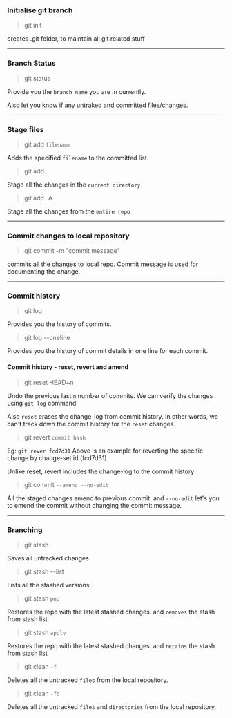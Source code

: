 ### Initialise git branch

> git init

creates .git folder, to maintain all git related stuff

<hr />

### Branch Status

> git status

Provide you the `branch name` you are in currently.

Also let you know if any untraked and committed files/changes.

<hr />

### Stage files

> git add `filename`

Adds the specified `filename` to the committed list.

> git add . 

Stage all the changes in the `current directory`

> git add -A

Stage all the changes from the `entire repo`

<hr />

### Commit changes to local repository

> git commit -m "commit message"

commits all the changes to local repo. Commit message is used for documenting the change.

<hr />

### Commit history

> git log

Provides you the history of commits.

> git log --oneline

Provides you the history of commit details in one line for each commit.


#### Commit history - reset, revert and amend

> git reset HEAD~n

Undo the previous last `n` number of commits.
We can verify the changes using `git log` command

Also `reset` erases the change-log from commit history. In other words, we can't track down the commit history for the `reset` changes.

> git revert `commit hash`

Eg: `git rever fcd7d31`
Above is an example for reverting the specific change by change-set id (fcd7d31)

Unlike reset, revert includes the change-log to the commit history


> git commit `--amend --no-edit`

All the staged changes amend to previous commit. and `--no-edit` let's you to emend the commit without changing the commit message.

<hr />

### Branching

> git stash

Saves all untracked changes 

> git stash --list

Lists all the stashed versions

> git stash `pop`

Restores the repo with the latest stashed changes. and `removes` the stash from stash list

> git stash `apply`

Restores the repo with the latest stashed changes. and `retains` the stash from stash list

> git clean `-f`

Deletes all the untracked `files` from the local repository.

> git clean `-fd`

Deletes all the untracked `files` and `directories` from the local repository.

